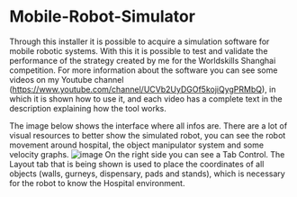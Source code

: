 # Mobile-Robot-Simulator

Through this installer it is possible to acquire a simulation software for mobile robotic systems. With this it is possible to test and validate the performance of the strategy created by me for the Worldskills Shanghai competition. 
For more information about the software you can see some videos on my Youtube channel (https://www.youtube.com/channel/UCVb2UyDGOf5kojiQygPRMbQ), in which it is shown how to use it, and each video has a complete text in the description explaining how the tool works.

The image below shows the interface where all infos are. There are a lot of visual resources to better show the simulated robot, you can see the robot movement around hospital, the object manipulator system and some velocity graphs. 
![image](https://user-images.githubusercontent.com/103584400/164027521-15b09444-1c7f-44c9-80e4-89d6cf3c83a4.png)
On the right side you can see a Tab Control. The Layout tab that is being shown is used to place the coordinates of all objects (walls, gurneys, dispensary, pads and stands), which is necessary for the robot to know the Hospital environment.

